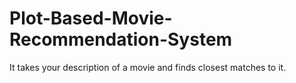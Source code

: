 # Plot-Based-Movie-Recommendation-System
It takes your description of a movie and finds closest matches to it.
